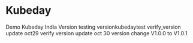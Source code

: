 # Kubeday
Demo Kubeday India
Version testing
versionkubedaytest
verify_version update oct29
verify version update oct 30
version change V1.0.0 to V1.0.1
